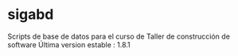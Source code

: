 # sigabd
Scripts de base de datos para el curso de Taller de construcción de software
Última version estable : 1.8.1
